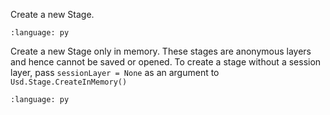 Create a new Stage.

``` {literalinclude} py_usd.py
:language: py
```

Create a new Stage only in memory. These stages are anonymous layers and hence cannot be saved or opened.
To create a stage without a session layer, pass `sessionLayer = None` as an argument to `Usd.Stage.CreateInMemory()`

``` {literalinclude} py_usd_var1.py
:language: py
``` 
